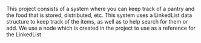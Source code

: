 This project consists of a system where you can keep track of a pantry and the food that is stored, distributed, etc.
This system uses a LinkedList data structure to keep track of the items, as well as to help search for them or add. 
We use a node which is created in the project to use as a reference for the LinkedList
